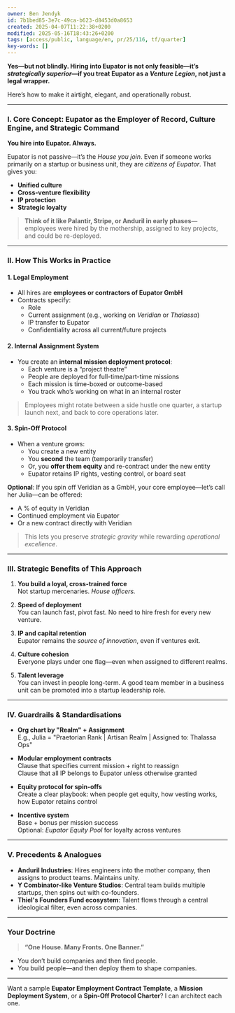 ```yaml
---
owner: Ben Jendyk
id: 7b1bed85-3e7c-49ca-b623-d8453d0a8653
created: 2025-04-07T11:22:38+0200
modified: 2025-05-16T18:43:26+0200
tags: [access/public, language/en, pr/25/116, tf/quarter]
key-words: []
---
```


**Yes—but not blindly. Hiring into Eupator is not only feasible—it’s *strategically superior*—if you treat Eupator as a *Venture Legion*, not just a legal wrapper.**

Here’s how to make it airtight, elegant, and operationally robust.

---

### **I. Core Concept: Eupator as the Employer of Record, Culture Engine, and Strategic Command**

**You hire into Eupator. Always.**

Eupator is not passive—it’s the *House you join*. Even if someone works primarily on a startup or business unit, they are *citizens of Eupator*. That gives you:

- **Unified culture**  
- **Cross-venture flexibility**  
- **IP protection**  
- **Strategic loyalty**

> **Think of it like Palantir, Stripe, or Anduril in early phases**—employees were hired by the mothership, assigned to key projects, and could be re-deployed.

---

### **II. How This Works in Practice**

#### **1. Legal Employment**
- All hires are **employees or contractors of Eupator GmbH**
- Contracts specify:  
  - Role  
  - Current assignment (e.g., working on *Veridian* or *Thalassa*)  
  - IP transfer to Eupator  
  - Confidentiality across all current/future projects

#### **2. Internal Assignment System**
- You create an **internal mission deployment protocol**:
  - Each venture is a “project theatre”
  - People are deployed for full-time/part-time missions
  - Each mission is time-boxed or outcome-based
  - You track who’s working on what in an internal roster

> Employees might rotate between a side hustle one quarter, a startup launch next, and back to core operations later.

#### **3. Spin-Off Protocol**
- When a venture grows:
  - You create a new entity
  - You **second** the team (temporarily transfer)
  - Or, you **offer them equity** and re-contract under the new entity
  - Eupator retains IP rights, vesting control, or board seat

**Optional**: If you spin off Veridian as a GmbH, your core employee—let’s call her Julia—can be offered:
- A % of equity in Veridian  
- Continued employment via Eupator  
- Or a new contract directly with Veridian

> This lets you preserve *strategic gravity* while rewarding *operational excellence*.

---

### **III. Strategic Benefits of This Approach**

1. **You build a loyal, cross-trained force**  
   Not startup mercenaries. *House officers.*

2. **Speed of deployment**  
   You can launch fast, pivot fast. No need to hire fresh for every new venture.

3. **IP and capital retention**  
   Eupator remains the *source of innovation*, even if ventures exit.

4. **Culture cohesion**  
   Everyone plays under one flag—even when assigned to different realms.

5. **Talent leverage**  
   You can invest in people long-term. A good team member in a business unit can be promoted into a startup leadership role.

---

### **IV. Guardrails & Standardisations**

- **Org chart by "Realm" + Assignment**  
  E.g., Julia = "Praetorian Rank | Artisan Realm | Assigned to: Thalassa Ops"

- **Modular employment contracts**  
  Clause that specifies current mission + right to reassign  
  Clause that all IP belongs to Eupator unless otherwise granted

- **Equity protocol for spin-offs**  
  Create a clear playbook: when people get equity, how vesting works, how Eupator retains control

- **Incentive system**  
  Base + bonus per mission success  
  Optional: *Eupator Equity Pool* for loyalty across ventures

---

### **V. Precedents & Analogues**

- **Anduril Industries**: Hires engineers into the mother company, then assigns to product teams. Maintains unity.
- **Y Combinator-like Venture Studios**: Central team builds multiple startups, then spins out with co-founders.
- **Thiel's Founders Fund ecosystem**: Talent flows through a central ideological filter, even across companies.

---

### **Your Doctrine**
> **“One House. Many Fronts. One Banner.”**

- You don’t build companies and then find people.  
- You build people—and then deploy them to shape companies.

---

Want a sample **Eupator Employment Contract Template**, a **Mission Deployment System**, or a **Spin-Off Protocol Charter**? I can architect each one.